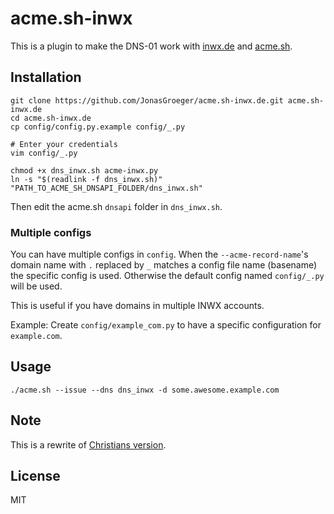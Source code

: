 # acme.sh-inwx

This is a plugin to make the DNS-01 work with [inwx.de](https://www.inwx.de) and [acme.sh](https://github.com/Neilpang/acme.sh).

## Installation

    git clone https://github.com/JonasGroeger/acme.sh-inwx.de.git acme.sh-inwx.de
    cd acme.sh-inwx.de
    cp config/config.py.example config/_.py

    # Enter your credentials
    vim config/_.py

    chmod +x dns_inwx.sh acme-inwx.py
    ln -s "$(readlink -f dns_inwx.sh)" "PATH_TO_ACME_SH_DNSAPI_FOLDER/dns_inwx.sh"

Then edit the acme.sh `dnsapi` folder in `dns_inwx.sh`.

### Multiple configs

You can have multiple configs in `config`. When the `--acme-record-name`'s
domain name with `.` replaced by `_` matches a config file name (basename) the
specific config is used. Otherwise the default config named `config/_.py` will
be used.

This is useful if you have domains in multiple INWX accounts.

Example: Create `config/example_com.py` to have a specific configuration for
`example.com`.

## Usage

    ./acme.sh --issue --dns dns_inwx -d some.awesome.example.com

## Note

This is a rewrite of [Christians version](https://github.com/perryflynn/acme.sh-inwx).

## License
MIT
